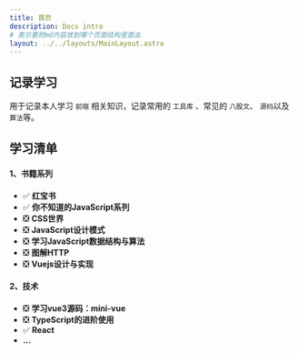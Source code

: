 ```yaml
---
title: 首页
description: Docs intro
# 表示要把md内容放到哪个页面结构里面去
layout: ../../layouts/MainLayout.astro
---
```


## 记录学习

用于记录本人学习 `前端` 相关知识，记录常用的 `工具库` 、常见的 `八股文`、 `源码`以及`算法`等。

## **学习清单**
#### 1、书籍系列
- ✅ **红宝书**
- ✅ **你不知道的JavaScript系列**
- ❎ **CSS世界**
- ❎ **JavaScript设计模式**
- ❎ **学习JavaScript数据结构与算法**
- ❎ **图解HTTP**
- ❎ **Vuejs设计与实现**
#### 2、技术
- ❎ **学习vue3源码：mini-vue**
- ❎ **TypeScript的进阶使用**
- ✅ **React**
- **...**

<!-- ## 正在产出！

<img src="https://github.githubassets.com/favicons/favicon.svg" alt="gitHub 的 logo">：[github](https://github.com/yang-xianzhu)主页

<img src="https://lf3-cdn-tos.bytescm.com/obj/static/xitu_juejin_web//static/favicons/favicon-32x32.png" style='vertcal-align:middle' width="25" alt="掘金 的 logo"/> ： [掘金](https://juejin.cn/)主页 -->
